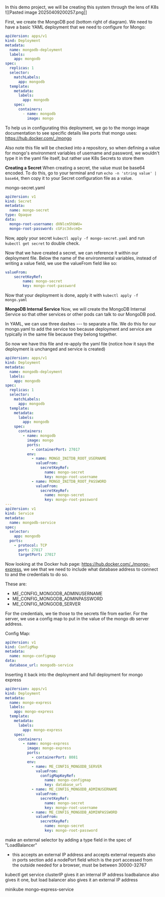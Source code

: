 In this demo project, we will be creating this system through the lens of K8s
![[Pasted image 20250409200257.png]]

First, we create the MongoDB pod (bottom right of diagram). We need to have a basic YAML deployment that we need to configure for Mongo:
```yaml
apiVersion: apps/v1
kind: Deployment
metadata:
  name: mongodb-deployment
  labels:
    app: mongodb
spec:
  replicas: 1
  selector:
    matchLabels:
      app: mongodb
  template:
    metadata:
      labels:
        app: mongodb
    spec:
      containers:
        - name: mongodb
          image: mongo
```
To help us in configurating this deployment, we go to the mongo image documentation to see specific details like ports that mongo uses: https://hub.docker.com/_/mongo

Also note this file will be checked into a repository, so when defining a value for mongo's environment variables of username and password, we wouldn't type it in the yaml file itself, but rather use K8s Secrets to store them

**Creating a Secret**
When creating a secret, the value must be base64 encoded. To do this, go to your terminal and run
`echo -n 'string value' | base64`, then copy it to your Secret configuration file as a value.

mongo-secret.yaml
```yaml
apiVersion: v1
kind: Secret
metadata:
  name: mongo-secret
type: Opaque
data:
  mongo-root-username: dXNlcm5hbWU=
  mongo-root-password: cGFzc3dvcmQ=
```

Now, apply your secret `kubectl apply -f mongo-secret.yaml` and run `kubectl get secret` to double check. 

Now that we have created a secret, we can reference it within our deployment file. Below the name of the environmental variables, instead of writing a value field, we use the valueFrom field like so:
```yaml
valueFrom:
	secretKeyRef:
		name: mongo-secret
		key: mongo-root-password
```

Now that your deployment is done, apply it with `kubectl apply -f mongo.yaml`

**MongoDB Internal Service**
Now, we will create the MongoDB Internal Service so that other services or other pods can talk to our MongoDB pod.

In YAML, we can use three dashes --- to separate a file. We do this for our mongo.yaml to add the service too because deployment and service are typically in the same file because they belong together.

So now we have this file and re-apply the yaml file (notice how it says the deployment is unchanged and service is created)
```yaml
apiVersion: apps/v1
kind: Deployment
metadata:
  name: mongodb-deployment
  labels:
    app: mongodb
spec:
  replicas: 1
  selector:
    matchLabels:
      app: mongodb
  template:
    metadata:
      labels:
        app: mongodb
    spec:
      containers:
        - name: mongodb
          image: mongo
          ports:
            - containerPort: 27017
          env:
            - name: MONGO_INITDB_ROOT_USERNAME
              valueFrom:
                secretKeyRef:
                  name: mongo-secret
                  key: mongo-root-username
            - name: MONGO_INITDB_ROOT_PASSWORD
              valueFrom:
                secretKeyRef:
                  name: mongo-secret
                  key: mongo-root-password
---
apiVersion: v1
kind: Service
metadata:
  name: mongodb-service
spec:
  selector:
    app: mongodb
  ports:
    - protocol: TCP
      port: 27017
      targetPort: 27017
```

Now looking at the Docker hub page: https://hub.docker.com/_/mongo-express, we see that we need to include what database address to connect to and the credentials to do so.

These are:
- ME_CONFIG_MONGODB_ADMINUSERNAME
- ME_CONFIG_MONGODB_ADMINPASSWORD
- ME_CONFIG_MONGODB_SERVER   

For the credentials, we tie those to the secrets file from earlier. For the server, we use a config map to put in the value of the mongo db server address.

Config Map:
```yaml
apiVersion: v1
kind: ConfigMap
metadata:
  name: mongo-configmap
data:
  database_url: mongodb-service
```

Inserting it back into the deployment and full deployment for mongo express
```yaml
apiVersion: apps/v1
kind: Deployment
metadata:
  name: mongo-express
  labels:
    app: mongo-express
  template:
    metadata:
      labels:
        app: mongo-express
    spec:
      containers:
        - name: mongo-express
          image: mongo-express
          ports:
            - containerPort: 8081
          env:
            - name: ME_CONFIG_MONGODB_SERVER
              valueFrom:
                configMapKeyRef:
                  name: mongo-configmap
                  key: database_url
            - name: ME_CONFIG_MONGODB_ADMINUSERNAME
              valueFrom:
                secretKeyRef:
                  name: mongo-secret
                  key: mongo-root-username
            - name: ME_CONFIG_MONGODB_ADMINPASSWORD
              valueFrom:
                secretKeyRef:
                  name: mongo-secret
                  key: mongo-root-password
```

make an external selector by adding a type field in the spec of "LoadBalancer"
- this accepts an external IP address and accepts external requests
also in ports section add a nodePort field which is the port accessed from the outside needed for a browser, must be between 30000-32767


kubectl get service
clusterIP gives it an internal IP address
loadbalance also gives it one, but load balancer also gives it an external IP address

minikube mongo-express-service
